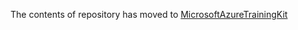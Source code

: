 The contents of repository has moved to [MicrosoftAzureTrainingKit](https://github.com/Microsoft-TrainingKits/MicrosoftAzureTrainingKit/tree/master/HOLs/HOL-ASPNETAzureWebSitesVS2012)
